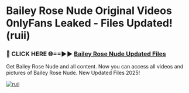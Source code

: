 # Bailey Rose Nude Original Videos 0nlyFans Leaked - Files Updated! (ruii)

<h3>🔴 CLICK HERE 🌐==►► <a href="https://tinyurl.com/yrmya6cz" rel="nofollow">Bailey Rose Nude Updated Files</a></h3>

Get Bailey Rose Nude and all content. Now you can access all videos and pictures of Bailey Rose Nude. New Updated Files 2025!

[![ruii](https://i.imgur.com/FMdXYCs.gif)](https://tinyurl.com/yrmya6cz)
